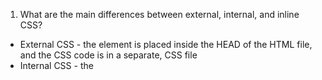 1. What are the main differences between external, internal, and inline CSS?
- External CSS - the <link> element is placed inside the HEAD of the HTML file, and the CSS code is in a separate, CSS file
- Internal CSS - the <style> element is placed inside the head section of an HTML file, as well as the CSS code
- Inline CSS -  the <style> atribute and the CSS code is places inside an HTML element

2. What is the syntax for class and ID selectors?
 - It's dot (".") for class and hash character ("#") for id.

3. How would you apply a single rule to two different selectors?
- By listing the selectors with a comma between them.

4. Given an element that has an id of title and a class of primary, how would you use both
attributes for a single rule?
- #title, .class {}.

5. What does the descendant combinator do?
 - It combines two selectors such that elements matched by the second selector are selected if they have an ancestor
 (parent, parent's parent, parent's parent's parent, etc.) element matching the first selector. 
6. Between a rule that uses one class selector and a rule that uses three type selectors,
which rule has the higher specificity?
 - The class selector.

7. From inside to outside, what is the order of box-model properties?
 - Padding, Border, Margin.

8. What does the box-sizing CSS property do?
 - It sets how the total width and height of an element is calculated.

9. What is the difference between the standard and alternative box model?
- In the standard box model, the size of the border is added to the width and height of the content box, while in the alternative box model
the e size of the border makes the content box smaller as it takes up some of that available width and height of the element box.

10. Would you use margin or padding to create more space between 2 elements?
- Margin.

11. Would you use margin or padding to create more space between the contents of an
element and its border?
- Padding.

12. Would you use margin or padding if you wanted two elements to overlap each other?
- Margins, because padding can only pe positive.
 
13. What is the difference between a block element and an inline element?
- The block elements occupies the entire horizontal space of its parent element and vertical space equal to the height of its contents, while 
the inline elements will only occupy the space bounded by the tags defining the element.

14. What is the difference between an inline element and an inline-block element?
- On the inline element you can't set height and width values, while on the inline-block element you can.

15. Is an h1 block or inline?
- Block.

16. Is button block or inline?
- Inline.

17. Is div block or inline?
- Block.

18. Is span block or inline?
- Inline.

19. What’s the difference between a flex container and a flex item?
- The flex container is the parent, the flex item is the child. The element that has the display flex property is the parent.

20. How do you create a flex item?
- I would set the display flex property to its parent.

21. What are the 3 values defined in the shorthand flex property?
- Flex-grow, Flex-shrink and Flex-basis.
 
22. How do you make flex items arrange themselves vertically instead of horizontally?
- We set the property  flex-direction: row.

23. What is the difference between justify-content and align-items?
- Justify-content works across the main axis while align-items works on the cross-axis. 

24. How do you use flexbox to completely center a div inside a flex container?
- We use align-items: center and justify-content: center.

25. What’s the difference between justify-content: space-between and justify-content:
space-around?
- Space-between adds equal space just between the elements, while space-arounds adds equal space also before the first element and after the last element.